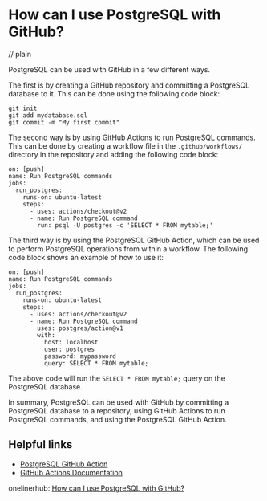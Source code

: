 # How can I use PostgreSQL with GitHub?
// plain

PostgreSQL can be used with GitHub in a few different ways.

The first is by creating a GitHub repository and committing a PostgreSQL database to it. This can be done using the following code block:

```
git init
git add mydatabase.sql
git commit -m "My first commit"
```

The second way is by using GitHub Actions to run PostgreSQL commands. This can be done by creating a workflow file in the `.github/workflows/` directory in the repository and adding the following code block:

```
on: [push]
name: Run PostgreSQL commands
jobs:
  run_postgres:
    runs-on: ubuntu-latest
    steps:
      - uses: actions/checkout@v2
      - name: Run PostgreSQL command
        run: psql -U postgres -c 'SELECT * FROM mytable;'
```

The third way is by using the PostgreSQL GitHub Action, which can be used to perform PostgreSQL operations from within a workflow. The following code block shows an example of how to use it:

```
on: [push]
name: Run PostgreSQL commands
jobs:
  run_postgres:
    runs-on: ubuntu-latest
    steps:
      - uses: actions/checkout@v2
      - name: Run PostgreSQL command
        uses: postgres/action@v1
        with:
          host: localhost
          user: postgres
          password: mypassword
          query: SELECT * FROM mytable;
```

The above code will run the `SELECT * FROM mytable;` query on the PostgreSQL database.

In summary, PostgreSQL can be used with GitHub by committing a PostgreSQL database to a repository, using GitHub Actions to run PostgreSQL commands, and using the PostgreSQL GitHub Action.

## Helpful links
- [PostgreSQL GitHub Action](https://github.com/marketplace/actions/postgres-action)
- [GitHub Actions Documentation](https://docs.github.com/en/actions)

onelinerhub: [How can I use PostgreSQL with GitHub?](https://onelinerhub.com/postgresql/how-can-i-use-postgresql-with-github)